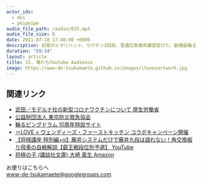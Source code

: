 ```yaml
---
actor_ids:
  - doi
  - peipeipe
audio_file_path: /audio/015.mp3
audio_file_size: 0
date: 2021-07-18 17:48:00 +0900
description: 日常のヒヤリハット、ワクチン1回目、普通応急救命講習受けた、劇場版輪るピングドラム、コラボカフェどうよ、YouTubeおもしろすぎ問題について話しました。
duration: "59:34"
layout: article
title: 15. 俺たちYoutube Audience
image: https://www-de-tsukamaete.github.io/images/itunesartwork.jpg
---
```



## 関連リンク
- [武田／モデルナ社の新型コロナワクチンについて 厚生労働省](https://www.mhlw.go.jp/stf/seisakunitsuite/bunya/vaccine_moderna.html)
- [公益財団法人 東京防災救急協会](https://www.tokyo-bousai.or.jp/)
- [輪るピングドラム 10周年特設サイト](https://penguindrum10th.jp/)
- [＝LOVE × ウェンディーズ・ファーストキッチン コラボキャンペーン開催](https://www.first-kitchen.co.jp/news/?nwid=799)
- [【将棋講座 特別編+α】藤井システムだけで藤井九段は語れない！角交換振り飛車の自戦解説【叡王戦段位別予選】 YouTube](https://www.youtube.com/watch?v=HXMxeSEG4M4)
- [将棋の子 (講談社文庫)  大崎 善生 Amazon](https://www.amazon.co.jp/dp/4062737388)


お便りはこちらへ<br/>
www-de-tsukamaete@googlegroups.com
